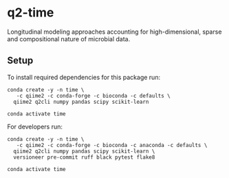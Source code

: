 # q2-time
Longitudinal modeling approaches accounting for high-dimensional, sparse and compositional nature of microbial data.

## Setup
<!-- TODO: replace plugin name "time" with something better-->

To install required dependencies for this package run:
```shell
conda create -y -n time \
   -c qiime2 -c conda-forge -c bioconda -c defaults \
  qiime2 q2cli numpy pandas scipy scikit-learn

conda activate time

```

For developers run:

```shell
conda create -y -n time \
   -c qiime2 -c conda-forge -c bioconda -c anaconda -c defaults \
  qiime2 q2cli numpy pandas scipy scikit-learn \
  versioneer pre-commit ruff black pytest flake8

conda activate time

```
